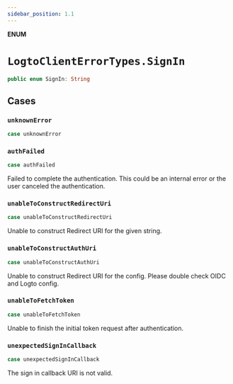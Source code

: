 ```yaml
---
sidebar_position: 1.1
---
```


**ENUM**

# `LogtoClientErrorTypes.SignIn`

```swift
public enum SignIn: String
```

## Cases

### `unknownError`

```swift
case unknownError
```

### `authFailed`

```swift
case authFailed
```

Failed to complete the authentication.
This could be an internal error or the user canceled the authentication.

### `unableToConstructRedirectUri`

```swift
case unableToConstructRedirectUri
```

Unable to construct Redirect URI for the given string.

### `unableToConstructAuthUri`

```swift
case unableToConstructAuthUri
```

Unable to construct Redirect URI for the config.
Please double check OIDC and Logto config.

### `unableToFetchToken`

```swift
case unableToFetchToken
```

Unable to finish the initial token request after authentication.

### `unexpectedSignInCallback`

```swift
case unexpectedSignInCallback
```

The sign in callback URI is not valid.
